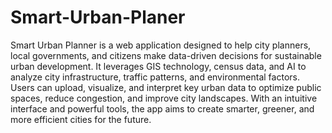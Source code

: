 # Smart-Urban-Planer
Smart Urban Planner is a web application designed to help city planners, local governments, and citizens make data-driven decisions for sustainable urban development. It leverages GIS technology, census data, and AI to analyze city infrastructure, traffic patterns, and environmental factors. Users can upload, visualize, and interpret key urban data to optimize public spaces, reduce congestion, and improve city landscapes. With an intuitive interface and powerful tools, the app aims to create smarter, greener, and more efficient cities for the future.
